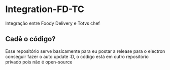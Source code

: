 # Integration-FD-TC
Integração entre Foody Delivery e Totvs chef

## Cadê o código? 
Esse repositório serve basicamente para eu postar a release para o electron conseguir fazer o auto update :D, o código está em outro repositório privado pois não é open-source
